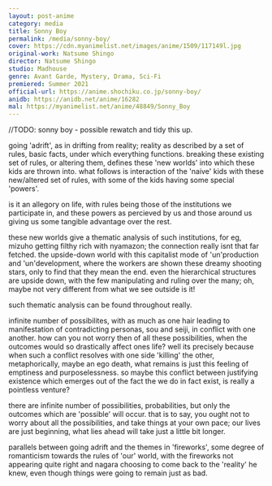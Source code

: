 ```yaml
---
layout: post-anime
category: media
title: Sonny Boy
permalink: /media/sonny-boy/
cover: https://cdn.myanimelist.net/images/anime/1509/117149l.jpg
original-work: Natsume Shingo
director: Natsume Shingo
studio: Madhouse
genre: Avant Garde, Mystery, Drama, Sci-Fi
premiered: Summer 2021
official-url: https://anime.shochiku.co.jp/sonny-boy/
anidb: https://anidb.net/anime/16282
mal: https://myanimelist.net/anime/48849/Sonny_Boy
---
```


//TODO: sonny boy - possible rewatch and tidy this up.

going 'adrift', as in drifting from reality; reality as described by a set of rules, basic facts, under which everything functions. breaking these existing set of rules, or altering them, defines these 'new worlds' into which these kids are thrown into. what follows is interaction of the 'naive' kids with these new/altered set of rules, with some of the kids having some special 'powers'.

is it an allegory on life, with rules being those of the institutions we participate in, and these powers as percieved by us and those around us giving us some tangible advantage over the rest.

these new worlds give a thematic analysis of such institutions, for eg, mizuho getting filthy rich with nyamazon; the connection really isnt that far fetched. the upside-down world with this capitalist mode of 'un'production and 'un'development, where the workers are shown these dreamy shooting stars, only to find that they mean the end. even the hierarchical structures are upside down, with the few manipulating and ruling over the many; oh, maybe not very different from what we see outside is it!

such thematic analysis can be found throughout really.

infinite number of possibilites, with as much as one hair leading to manifestation of contradicting personas, sou and seiji, in conflict with one another. how can you not worry then of all these possibilities, when the outcomes would so drastically affect ones life? well its precisely because when such a conflict resolves with one side 'killing' the other, metaphorically, maybe an ego death, what remains is just this feeling of emptiness and purposelessness. so maybe this conflict between justifying existence which emerges out of the fact the we do in fact exist, is really a pointless venture?

there are infinite number of possibilities, probabilities, but only the outcomes which are 'possible' will occur. that is to say, you ought not to worry about all the possibilities, and take things at your own pace; our lives are just beginning, what lies ahead will take just a little bit longer.

parallels between going adrift and the themes in 'fireworks', some degree of romanticism towards the rules of 'our' world, with the fireworks not appearing quite right and nagara choosing to come back to the 'reality' he knew, even though things were going to remain just as bad.

